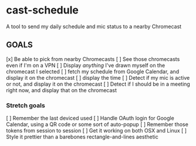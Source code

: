 # cast-schedule
A tool to send my daily schedule and mic status to a nearby Chromecast

## GOALS
[x] Be able to pick from nearby Chromecasts
[ ] See those chromecasts even if I'm on a VPN
[ ] Display _anything_ I've drawn myself on the chromecast I selected
[ ] fetch my schedule from Google Calendar, and display it on the chromecast
[ ] display the time
[ ] Detect if my mic is active or not, and display it on the chromecast
[ ] Detect if I should be in a meeting right now, and display that on the chromecast

### Stretch goals
[ ] Remember the last deviced used
[ ] Handle OAuth login for Google Calendar, using a QR code or some sort of auto-popup
[ ] Remember those tokens from session to session
[ ] Get it working on both OSX and Linux
[ ] Style it prettier than a barebones rectangle-and-lines aesthetic
